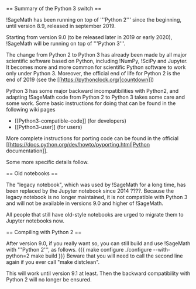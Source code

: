 == Summary of the Python 3 switch ==

!SageMath has been running on top of '''Python 2''' since the beginning, until version 8.9, released in september 2019.

Starting from version 9.0 (to be released later in 2019 or early 2020), !SageMath will be running on top of '''Python 3'''.

The change from Python 2 to Python 3 has already been made by all major scientific software based on Python, including !NumPy, !SciPy and Jupyter. It becomes more and more common for scientific Python software to work only under Python 3. Moreover, the official end of life for Python 2 is the end of 2019 (see the [[https://pythonclock.org/|countdown]])

Python 3 has some major backward incompatibilities with Python2, and adapting !SageMath code from Python 2 to Python 3 takes some care and some work. Some basic instructions for doing that can be found in the following wiki pages

 * [[Python3-compatible-code]] (for developers)
 * [[Python3-user]] (for users)

More complete instructions for porting code can be found in the official [[https://docs.python.org/dev/howto/pyporting.html|Python documentation]].

Some more specific details follow.

== Old notebooks ==

The "legacy notebook", which was used by !SageMath for a long time, has been replaced by the Jupyter notebook since 2014 ????. Because the legacy notebook is no longer maintained, it is not compatible with Python 3 and will not be available in versions 9.0 and higher of !SageMath.

All people that still have old-style notebooks are urged to migrate them to Jupyter notebooks now.

== Compiling with Python 2 ==

After version 9.0, if you really want so, you can still build and use !SageMath with '''Python 2''', as follows.
{{{
make configure
./configure --with-python=2
make build
}}}
Beware that you will need to call the second line again if you ever call "make distclean".

This will work until version 9.1 at least. Then the backward compatibility with Python 2 will no longer be ensured.
